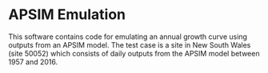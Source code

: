 # APSIM Emulation

This software contains code for emulating an annual growth curve using outputs 
from an APSIM model. The test case is a site in New South Wales (site 50052) 
which consists of daily outputs from the APSIM model between 1957 and 2016.

